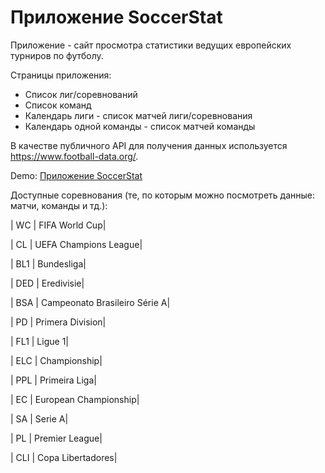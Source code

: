 # Приложение SoccerStat

Приложение - сайт просмотра статистики ведущих европейских турниров по футболу.

Страницы приложения:

- Список лиг/соревнований
- Список команд
- Календарь лиги - список матчей лиги/соревнования
- Календарь одной команды - список матчей команды

В качестве публичного API для получения данных используется https://www.football-data.org/.

Demo: [Приложение SoccerStat](https://alexivanov89.github.io/soccerstat/)

Доступные соревнования (те, по которым можно посмотреть данные: матчи, команды и тд.):

| WC | FIFA World Cup|

| CL | UEFA Champions League|

| BL1 | Bundesliga|

| DED | Eredivisie|

| BSA | Campeonato Brasileiro Série A|

| PD | Primera Division|

| FL1 | Ligue 1|

| ELC | Championship|

| PPL | Primeira Liga|

| EC | European Championship|

| SA | Serie A|

| PL | Premier League|

| CLI | Copa Libertadores|
